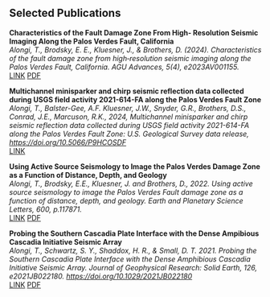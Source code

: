 ## Selected Publications 
**Characteristics of the Fault Damage Zone From High‐ Resolution Seismic Imaging Along the Palos Verdes Fault, California**  
*Alongi, T., Brodsky, E. E., Kluesner, J., & Brothers, D. (2024). Characteristics of the fault damage zone from high‐resolution seismic imaging along the Palos Verdes Fault, California. AGU Advances, 5(4), e2023AV001155.*  
[LINK](https://agupubs.onlinelibrary.wiley.com/doi/full/10.1029/2023AV001155)
[PDF](../../../assets/Files/Alongi_etal_2024_shallow_damage_agu_adv.pdf)  

**Multichannel minisparker and chirp seismic reflection data collected during USGS field activity 2021-614-FA along the Palos Verdes Fault Zone** 
*Alongi, T., Balster-Gee, A.F. Kluesner, J.W., Snyder, G.R., Brothers, D.S., Conrad, J.E., Marcuson, R.K., 2024, Multichannel minisparker and chirp seismic reflection data collected during USGS field activity 2021-614-FA along the Palos Verdes Fault Zone: U.S. Geological Survey data release, https://doi.org/10.5066/P9HCOSDF*  
[LINK](https://cmgds.marine.usgs.gov/data-releases/datarelease/10.5066-P9HCOSDF/)

**Using Active Source Seismology to Image the Palos Verdes Damage Zone as a Function of Distance, Depth, and Geology**  
*Alongi, T., Brodsky, E.E., Kluesner, J. and Brothers, D., 2022. Using active source seismology to image the Palos Verdes Fault damage zone as a function of distance, depth, and geology. Earth and Planetary Science Letters, 600, p.117871.*  
[LINK](https://doi.org/10.1016/j.epsl.2022.117871)
[PDF](../../../assets/Files/Alongi_etal_2022_EPSL.pdf)  

**Probing the Southern Cascadia Plate Interface with the Dense Ampibious Cascadia Initiative Seismic Array**  
*Alongi, T., Schwartz, S. Y., Shaddox, H. R., & Small, D. T. 2021. Probing the Southern Cascadia Plate Interface with the Dense Amphibious Cascadia Initiative Seismic Array. Journal of Geophysical Research: Solid Earth, 126, e2021JB022180. https://doi.org/10.1029/2021JB022180*  
[LINK](https://doi.org/10.1029/2021JB022180)
[PDF](../../../assets/Files/Alongi_etal_2021JB022180_published.pdf)  

